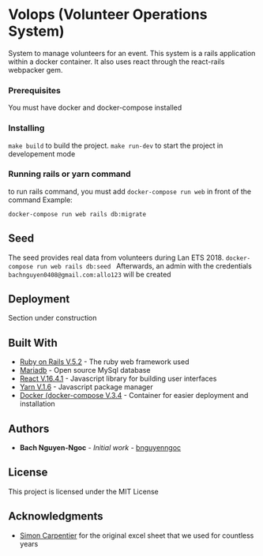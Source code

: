 # Volops (Volunteer Operations System)

System to manage volunteers for an event. This system is a rails application within a docker container. It also uses react through the react-rails webpacker gem. 

### Prerequisites

You must have docker and docker-compose installed

### Installing

```make build``` to build the project. ```make run-dev``` to start the project in developement mode

### Running rails or yarn command

to run rails command, you must add ```docker-compose run web``` in front of the command
Example:
```
docker-compose run web rails db:migrate
```
## Seed

The seed provides real data from volunteers during Lan ETS 2018. ```docker-compose run web rails db:seed ```
Afterwards, an admin with the credentials `bachnguyen0408@gmail.com:allo123` will be created

## Deployment

Section under construction

## Built With

* [Ruby on Rails V.5.2](https://rubyonrails.org/) - The ruby web framework used
* [Mariadb](https://mariadb.org/) - Open source MySql database
* [React V.16.4.1](https://reactjs.org/) - Javascript library for building user interfaces
* [Yarn V.1.6](https://yarnpkg.com/lang/en/) - Javascript package manager
* [Docker (docker-compose V.3.4](https://www.docker.com/) - Container for easier deployment and installation


## Authors

* **Bach Nguyen-Ngoc** - *Initial work* - [bnguyenngoc](https://github.com/bnguyenngoc)

## License

This project is licensed under the MIT License

## Acknowledgments

* [Simon Carpentier](https://github.com/scarpentier) for the original excel sheet that we used for countless years
